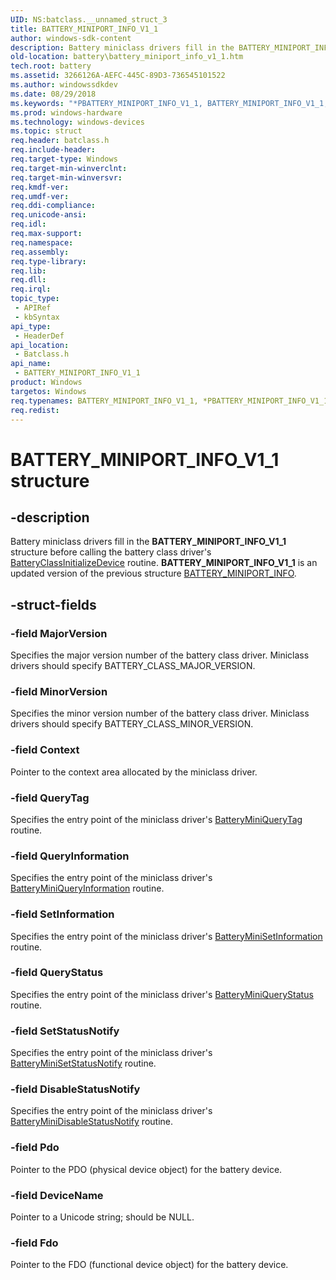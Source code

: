 ```yaml
---
UID: NS:batclass.__unnamed_struct_3
title: BATTERY_MINIPORT_INFO_V1_1
author: windows-sdk-content
description: Battery miniclass drivers fill in the BATTERY_MINIPORT_INFO_V1_1 structure before calling the battery class driver's BatteryClassInitializeDevice routine. BATTERY_MINIPORT_INFO_V1_1 is an updated version of the previous structure BATTERY_MINIPORT_INFO.
old-location: battery\battery_miniport_info_v1_1.htm
tech.root: battery
ms.assetid: 3266126A-AEFC-445C-89D3-736545101522
ms.author: windowssdkdev
ms.date: 08/29/2018
ms.keywords: "*PBATTERY_MINIPORT_INFO_V1_1, BATTERY_MINIPORT_INFO_V1_1, BATTERY_MINIPORT_INFO_V1_1 structure [Battery Devices], PBATTERY_MINIPORT_INFO_V1_1, PBATTERY_MINIPORT_INFO_V1_1 structure pointer [Battery Devices], batclass/BATTERY_MINIPORT_INFO_V1_1, batclass/PBATTERY_MINIPORT_INFO_V1_1, battery.battery_miniport_info_v1_1"
ms.prod: windows-hardware
ms.technology: windows-devices
ms.topic: struct
req.header: batclass.h
req.include-header: 
req.target-type: Windows
req.target-min-winverclnt: 
req.target-min-winversvr: 
req.kmdf-ver: 
req.umdf-ver: 
req.ddi-compliance: 
req.unicode-ansi: 
req.idl: 
req.max-support: 
req.namespace: 
req.assembly: 
req.type-library: 
req.lib: 
req.dll: 
req.irql: 
topic_type:
 - APIRef
 - kbSyntax
api_type:
 - HeaderDef
api_location:
 - Batclass.h
api_name:
 - BATTERY_MINIPORT_INFO_V1_1
product: Windows
targetos: Windows
req.typenames: BATTERY_MINIPORT_INFO_V1_1, *PBATTERY_MINIPORT_INFO_V1_1
req.redist: 
---
```


# BATTERY_MINIPORT_INFO_V1_1 structure


## -description


Battery miniclass drivers fill in the <b>BATTERY_MINIPORT_INFO_V1_1</b> structure before calling the battery class driver's <a href="https://msdn.microsoft.com/0af685a5-f5c2-4448-b8b2-f5cd9ed77047">BatteryClassInitializeDevice</a> routine. <b>BATTERY_MINIPORT_INFO_V1_1</b> is an updated version of the previous structure <a href="https://msdn.microsoft.com/db9d4e7d-a794-4c08-b849-d0b75ecf606b">BATTERY_MINIPORT_INFO</a>.


## -struct-fields




### -field MajorVersion

Specifies the major version number of the battery class driver. Miniclass drivers should specify BATTERY_CLASS_MAJOR_VERSION.


### -field MinorVersion

Specifies the minor version number of the battery class driver. Miniclass drivers should specify BATTERY_CLASS_MINOR_VERSION.


### -field Context

Pointer to the context area allocated by the miniclass driver. 


### -field QueryTag

Specifies the entry point of the miniclass driver's <a href="https://msdn.microsoft.com/030b7f5f-8ace-4dfc-8330-97aace86a1eb">BatteryMiniQueryTag</a> routine.


### -field QueryInformation

Specifies the entry point of the miniclass driver's <a href="https://msdn.microsoft.com/bd96b79a-5670-4aaf-b72c-619818c2a2e7">BatteryMiniQueryInformation</a> routine.


### -field SetInformation

Specifies the entry point of the miniclass driver's <a href="https://msdn.microsoft.com/ebfcabb7-7447-486d-b980-7cb5456332f4">BatteryMiniSetInformation</a> routine.


### -field QueryStatus

Specifies the entry point of the miniclass driver's <a href="https://msdn.microsoft.com/04811f63-8a57-4b39-84c5-c9b7f803c057">BatteryMiniQueryStatus</a> routine.


### -field SetStatusNotify

Specifies the entry point of the miniclass driver's <a href="https://msdn.microsoft.com/ec463202-4c08-475a-b612-73413f1376fc">BatteryMiniSetStatusNotify</a> routine.


### -field DisableStatusNotify

Specifies the entry point of the miniclass driver's <a href="https://msdn.microsoft.com/5120205f-0d55-4391-a560-3089fbe11d82">BatteryMiniDisableStatusNotify</a> routine.


### -field Pdo

Pointer to the PDO (physical device object) for the battery device.


### -field DeviceName

Pointer to a Unicode string; should be NULL.


### -field Fdo

Pointer to the FDO (functional device object) for the battery device.

